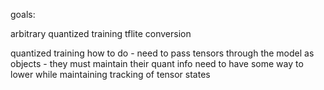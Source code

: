 goals:

arbitrary quantized training
tflite conversion


quantized training how to do - 
need to pass tensors through the model as objects - they must maintain their quant info
need to have some way to lower while maintaining tracking of tensor states
